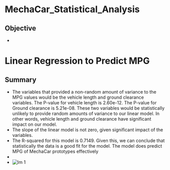 # MechaCar_Statistical_Analysis
## Objective
- 

# Linear Regression to Predict MPG
## Summary
- The variables that provided a non-random amount of variance to the MPG values would be the vehicle length and ground clearance variables. The P-value for vehicle length is 2.60e-12. The P-value for Ground clearance is 5.21e-08. These two variables would be statistically unlikely to provide random amounts of variance to our linear model. In other words, vehicle length and ground clearance have significant impact on our model. 
- The slope of the linear model is not zero, given significant impact of the variables. 
- The R-squared for this model is 0.7149. Given this, we can conclude that statistically the data is a good fit for the model. The model does predict MPG of MechaCar prototypes effectively
- 
- ![lm 1](https://user-images.githubusercontent.com/112899813/211084366-d2ab3052-1d73-441b-8411-fc573f8e4400.png)
